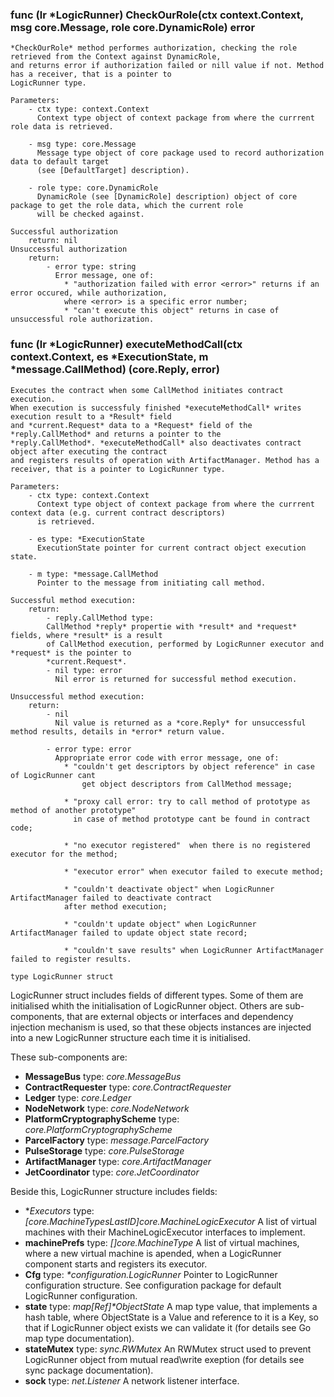 ### func (lr *LogicRunner) CheckOurRole(ctx context.Context, msg core.Message, role core.DynamicRole) error

	*CheckOurRole* method performes authorization, checking the role retrieved from the Context against DynamicRole, 
	and returns error if authorization failed or nill value if not. Method has a receiver, that is a pointer to 
	LogicRunner type.

	Parameters:
		- ctx type: context.Context
		  Context type object of context package from where the currrent role data is retrieved.

		- msg type: core.Message
		  Message type object of core package used to record authorization data to default target 
		  (see [DefaultTarget] description).

		- role type: core.DynamicRole
		  DynamicRole (see [DynamicRole] description) object of core package to get the role data, which the current role 
		  will be checked against.

	Successful authorization
		return: nil
	Unsuccessful authorization
		return:
			- error type: string 
			  Error message, one of:
				* "authorization failed with error <error>" returns if an error occured, while authorization, 
				where <error> is a specific error number;
				* "can't execute this object" returns in case of unsuccessful role authorization.

### func (lr *LogicRunner) executeMethodCall(ctx context.Context, es *ExecutionState, m *message.CallMethod) (core.Reply, error)
	Executes the contract when some CallMethod initiates contract execution. 
	When execution is successfuly finished *executeMethodCall* writes execution result to a *Result* field 
	and *current.Request* data to a *Request* field of the *reply.CallMethod* and returns a pointer to the 
	*reply.CallMethod*. *executeMethodCall* also deactivates contract object after executing the contract 
	and registers results of operation with ArtifactManager. Method has a receiver, that is a pointer to LogicRunner type.

	Parameters:
		- ctx type: context.Context
		  Context type object of context package from where the currrent context data (e.g. current contract descriptors) 
		  is retrieved.

		- es type: *ExecutionState
		  ExecutionState pointer for current contract object execution state.
		  
		- m type: *message.CallMethod
		  Pointer to the message from initiating call method. 

	Successful method execution:
		return: 
			- reply.CallMethod type:    
			CallMethod *reply* propertie with *result* and *request* fields, where *result* is a result 
			of CallMethod execution, performed by LogicRunner executor and *request* is the pointer to 
			*current.Request*.
			- nil type: error 
			  Nil error is returned for successful method execution.	
	
	Unsuccessful method execution:
		return:
			- nil 
			  Nil value is returned as a *core.Reply* for unsuccessful method results, details in *error* return value. 
			
			- error type: error 
			  Appropriate error code with error message, one of:
				* "couldn't get descriptors by object reference" in case of LogicRunner cant 
					get object descriptors from CallMethod message; 
		
				* "proxy call error: try to call method of prototype as method of another prototype" 
				  in case of method prototype cant be found in contract code;

				* "no executor registered"	when there is no registered executor for the method;

				* "executor error" when executor failed to execute method;
				
				* "couldn't deactivate object" when LogicRunner ArtifactManager failed to deactivate contract 
				after method execution; 
				
				* "couldn't update object" when LogicRunner ArtifactManager failed to update object state record;
				
				* "couldn't save results" when LogicRunner ArtifactManager failed to register results.

```
type LogicRunner struct
```

LogicRunner struct includes fields of different types. Some of them are initialised whith the initialisation of 
LogicRunner object. Others are sub-components, that are external objects or interfaces and dependency injection mechanism
is used, so that these objects instances are injected into a new LogicRunner structure each time it is initialised.

These sub-components are:

* **MessageBus**                 type: *core.MessageBus*                 
* **ContractRequester**          type: *core.ContractRequester*          
* **Ledger**                     type: *core.Ledger*                     
* **NodeNetwork**                type: *core.NodeNetwork*                
* **PlatformCryptographyScheme** type: *core.PlatformCryptographyScheme* 
* **ParcelFactory**              type: *message.ParcelFactory*           
* **PulseStorage**               type: *core.PulseStorage*               
* **ArtifactManager**            type: *core.ArtifactManager*            
* **JetCoordinator** 		 type: *core.JetCoordinator*

Beside this, LogicRunner structure includes fields:

* **Executors* type: *[core.MachineTypesLastID]core.MachineLogicExecutor*
A list of virtual machines with their MachineLogicExecutor interfaces to implement. 
* **machinePrefs** type: *[]core.MachineType*
A list of virtual machines, where a new virtual machine is apended, when a LogicRunner component starts and registers its 	executor.  
* **Cfg** type: *\*configuration.LogicRunner*
Pointer to LogicRunner configuration structure. See configuration package for default LogicRunner configuration.
* **state** type: *map[Ref]\*ObjectState*
A map type value, that implements a hash table, where ObjectState is a Value and reference to it is a Key, so that if LogicRunner object exists we can validate it (for details see Go map type documentation).
* **stateMutex** type: *sync.RWMutex*
An RWMutex struct used to prevent LogicRunner object from mutual read\write exeption (for details see sync package documentation).  
* **sock** type: *net.Listener*
A network listener interface. 
	
